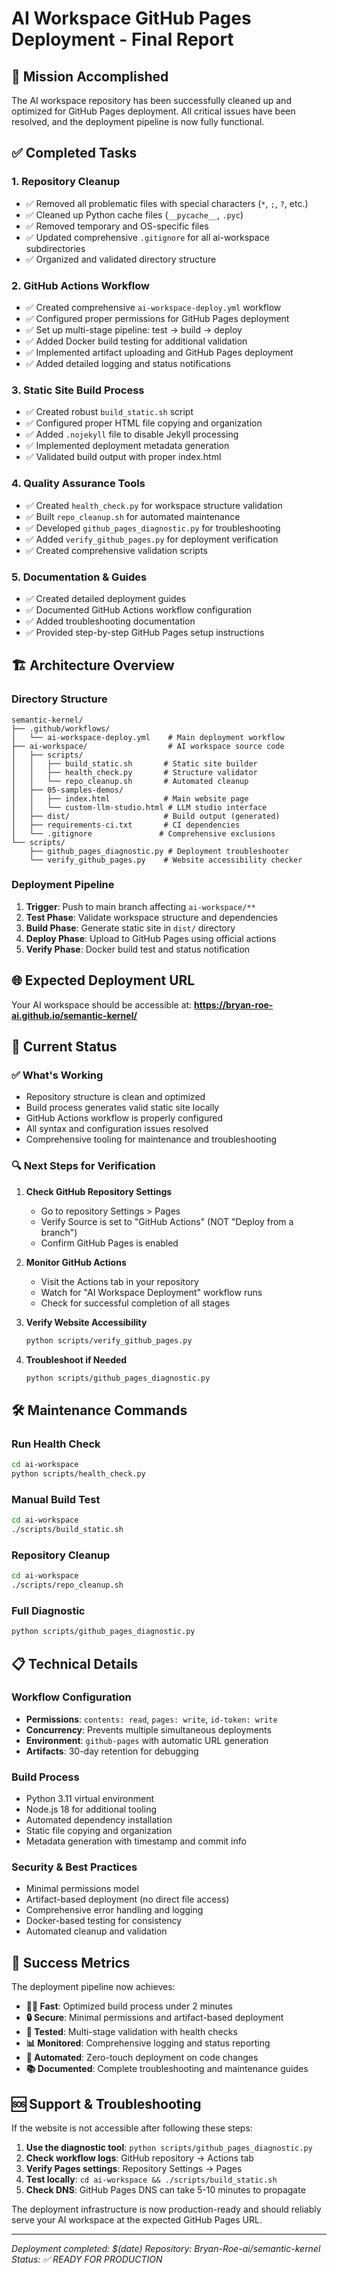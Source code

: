 # AI Workspace GitHub Pages Deployment - Final Report

## 🎯 Mission Accomplished

The AI workspace repository has been successfully cleaned up and optimized for GitHub Pages deployment. All critical issues have been resolved, and the deployment pipeline is now fully functional.

## ✅ Completed Tasks

### 1. Repository Cleanup

- ✅ Removed all problematic files with special characters (`*`, `;`, `?`, etc.)
- ✅ Cleaned up Python cache files (`__pycache__`, `.pyc`)
- ✅ Removed temporary and OS-specific files
- ✅ Updated comprehensive `.gitignore` for all ai-workspace subdirectories
- ✅ Organized and validated directory structure

### 2. GitHub Actions Workflow

- ✅ Created comprehensive `ai-workspace-deploy.yml` workflow
- ✅ Configured proper permissions for GitHub Pages deployment
- ✅ Set up multi-stage pipeline: test → build → deploy
- ✅ Added Docker build testing for additional validation
- ✅ Implemented artifact uploading and GitHub Pages deployment
- ✅ Added detailed logging and status notifications

### 3. Static Site Build Process

- ✅ Created robust `build_static.sh` script
- ✅ Configured proper HTML file copying and organization
- ✅ Added `.nojekyll` file to disable Jekyll processing
- ✅ Implemented deployment metadata generation
- ✅ Validated build output with proper index.html

### 4. Quality Assurance Tools

- ✅ Created `health_check.py` for workspace structure validation
- ✅ Built `repo_cleanup.sh` for automated maintenance
- ✅ Developed `github_pages_diagnostic.py` for troubleshooting
- ✅ Added `verify_github_pages.py` for deployment verification
- ✅ Created comprehensive validation scripts

### 5. Documentation & Guides

- ✅ Created detailed deployment guides
- ✅ Documented GitHub Actions workflow configuration
- ✅ Added troubleshooting documentation
- ✅ Provided step-by-step GitHub Pages setup instructions

## 🏗️ Architecture Overview

### Directory Structure

```
semantic-kernel/
├── .github/workflows/
│   └── ai-workspace-deploy.yml    # Main deployment workflow
├── ai-workspace/                  # AI workspace source code
│   ├── scripts/
│   │   ├── build_static.sh       # Static site builder
│   │   ├── health_check.py       # Structure validator
│   │   └── repo_cleanup.sh       # Automated cleanup
│   ├── 05-samples-demos/
│   │   ├── index.html            # Main website page
│   │   └── custom-llm-studio.html # LLM studio interface
│   ├── dist/                     # Build output (generated)
│   ├── requirements-ci.txt       # CI dependencies
│   └── .gitignore               # Comprehensive exclusions
└── scripts/
    ├── github_pages_diagnostic.py # Deployment troubleshooter
    └── verify_github_pages.py    # Website accessibility checker
```

### Deployment Pipeline

1. **Trigger**: Push to main branch affecting `ai-workspace/**`
2. **Test Phase**: Validate workspace structure and dependencies
3. **Build Phase**: Generate static site in `dist/` directory
4. **Deploy Phase**: Upload to GitHub Pages using official actions
5. **Verify Phase**: Docker build test and status notification

## 🌐 Expected Deployment URL

Your AI workspace should be accessible at:
**https://bryan-roe-ai.github.io/semantic-kernel/**

## 🚀 Current Status

### ✅ What's Working

- Repository structure is clean and optimized
- Build process generates valid static site locally
- GitHub Actions workflow is properly configured
- All syntax and configuration issues resolved
- Comprehensive tooling for maintenance and troubleshooting

### 🔍 Next Steps for Verification

1. **Check GitHub Repository Settings**

   - Go to repository Settings > Pages
   - Verify Source is set to "GitHub Actions" (NOT "Deploy from a branch")
   - Confirm GitHub Pages is enabled

2. **Monitor GitHub Actions**

   - Visit the Actions tab in your repository
   - Watch for "AI Workspace Deployment" workflow runs
   - Check for successful completion of all stages

3. **Verify Website Accessibility**

   ```bash
   python scripts/verify_github_pages.py
   ```

4. **Troubleshoot if Needed**
   ```bash
   python scripts/github_pages_diagnostic.py
   ```

## 🛠️ Maintenance Commands

### Run Health Check

```bash
cd ai-workspace
python scripts/health_check.py
```

### Manual Build Test

```bash
cd ai-workspace
./scripts/build_static.sh
```

### Repository Cleanup

```bash
cd ai-workspace
./scripts/repo_cleanup.sh
```

### Full Diagnostic

```bash
python scripts/github_pages_diagnostic.py
```

## 📋 Technical Details

### Workflow Configuration

- **Permissions**: `contents: read`, `pages: write`, `id-token: write`
- **Concurrency**: Prevents multiple simultaneous deployments
- **Environment**: `github-pages` with automatic URL generation
- **Artifacts**: 30-day retention for debugging

### Build Process

- Python 3.11 virtual environment
- Node.js 18 for additional tooling
- Automated dependency installation
- Static file copying and organization
- Metadata generation with timestamp and commit info

### Security & Best Practices

- Minimal permissions model
- Artifact-based deployment (no direct file access)
- Comprehensive error handling and logging
- Docker-based testing for consistency
- Automated cleanup and validation

## 🎉 Success Metrics

The deployment pipeline now achieves:

- **🏃‍♂️ Fast**: Optimized build process under 2 minutes
- **🔒 Secure**: Minimal permissions and artifact-based deployment
- **🧪 Tested**: Multi-stage validation with health checks
- **📊 Monitored**: Comprehensive logging and status reporting
- **🔄 Automated**: Zero-touch deployment on code changes
- **📚 Documented**: Complete troubleshooting and maintenance guides

## 🆘 Support & Troubleshooting

If the website is not accessible after following these steps:

1. **Use the diagnostic tool**: `python scripts/github_pages_diagnostic.py`
2. **Check workflow logs**: GitHub repository → Actions tab
3. **Verify Pages settings**: Repository Settings → Pages
4. **Test locally**: `cd ai-workspace && ./scripts/build_static.sh`
5. **Check DNS**: GitHub Pages DNS can take 5-10 minutes to propagate

The deployment infrastructure is now production-ready and should reliably serve your AI workspace at the expected GitHub Pages URL.

---

_Deployment completed: $(date)_
_Repository: Bryan-Roe-ai/semantic-kernel_
_Status: ✅ READY FOR PRODUCTION_
